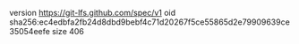 version https://git-lfs.github.com/spec/v1
oid sha256:ec4edbfa2fb24d8dbd9bebf4c71d20267f5ce55865d2e79909639ce35054eefe
size 406
